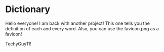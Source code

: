 # Dictionary

Hello everyone! I am back with another project! This one tells you the definition of each and every word. Also, you can use the favicon.png as a favicon!

TechyGuy11!
